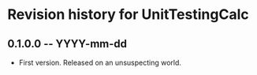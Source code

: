 # Revision history for UnitTestingCalc

## 0.1.0.0 -- YYYY-mm-dd

* First version. Released on an unsuspecting world.
